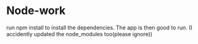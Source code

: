 # Node-work
run npm install to install the dependencies.
The app is then good to run.
(I accidently updated the node_modules too(please ignore))
